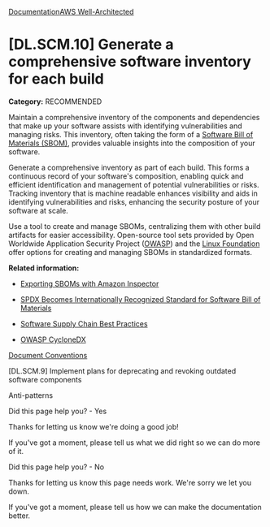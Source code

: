[Documentation](/index.html)[AWS Well-Architected](devops-guidance.html)

# [DL.SCM.10] Generate a comprehensive software inventory for each build

**Category:** RECOMMENDED

Maintain a comprehensive inventory of the components and dependencies that make up your software assists with identifying vulnerabilities and managing risks. This inventory, often taking the form of a [Software Bill of Materials (SBOM)](https://docs.aws.amazon.com/whitepapers/latest/practicing-continuous-integration-continuous-delivery/software-bill-of-materials-sbom.html), provides valuable insights into the composition of your software.

Generate a comprehensive inventory as part of each build. This forms a continuous record of your software's composition, enabling quick and efficient identification and management of potential vulnerabilities or risks. Tracking inventory that is machine readable enhances visibility and aids in identifying vulnerabilities and risks, enhancing the security posture of your software at scale.

Use a tool to create and manage SBOMs, centralizing them with other build artifacts for easier accessibility. Open-source tool sets provided by Open Worldwide Application Security Project ([OWASP](https://owasp.org/)) and the [Linux Foundation](https://www.linuxfoundation.org/) offer options for creating and managing SBOMs in standardized formats.

**Related information:**

* [Exporting SBOMs with Amazon Inspector](https://docs.aws.amazon.com/inspector/latest/user/sbom-export.html)

* [SPDX Becomes Internationally Recognized Standard for Software Bill of Materials](https://www.linuxfoundation.org/press/featured/spdx-becomes-internationally-recognized-standard-for-software-bill-of-materials)

* [Software Supply Chain Best Practices](https://project.linuxfoundation.org/hubfs/CNCF_SSCP_v1.pdf)

* [OWASP CycloneDX](https://owasp.org/www-project-cyclonedx/)


[Document Conventions](/general/latest/gr/docconventions.html)

\[DL.SCM.9] Implement plans for deprecating and revoking outdated software components

Anti-patterns

Did this page help you? - Yes

Thanks for letting us know we're doing a good job!

If you've got a moment, please tell us what we did right so we can do more of it.

Did this page help you? - No

Thanks for letting us know this page needs work. We're sorry we let you down.

If you've got a moment, please tell us how we can make the documentation better.</awsdocs-view></awsui-app-layout>